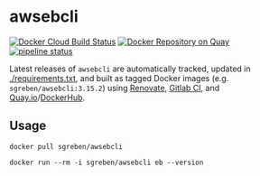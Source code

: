# awsebcli

[![Docker Cloud Build Status](https://img.shields.io/docker/cloud/build/sgreben/awsebcli.svg)](https://hub.docker.com/r/sgreben/awsebcli/builds) [![Docker Repository on Quay](https://quay.io/repository/sgreben/awsebcli/status "Docker Repository on Quay")](https://quay.io/repository/sgreben/awsebcli) [![pipeline status](https://gitlab.com/sgreben/docker-awsebcli/badges/master/pipeline.svg)](https://gitlab.com/sgreben/docker-awsebcli/pipelines)

Latest releases of `awsebcli` are automatically tracked, updated in [./requirements.txt](requirements.txt), and built as tagged Docker images (e.g. `sgreben/awsebcli:3.15.2`) using [Renovate](https://renovatebot.com), [Gitlab CI](https://gitlab.com/sgreben/docker-awsebcli/pipelines), and [Quay.io](https://quay.io/repository/sgreben/awsebcli?tab=builds)/[DockerHub](https://hub.docker.com/r/sgreben/awsebcli/builds).

## Usage

```
docker pull sgreben/awsebcli
```

```
docker run --rm -i sgreben/awsebcli eb --version
```
